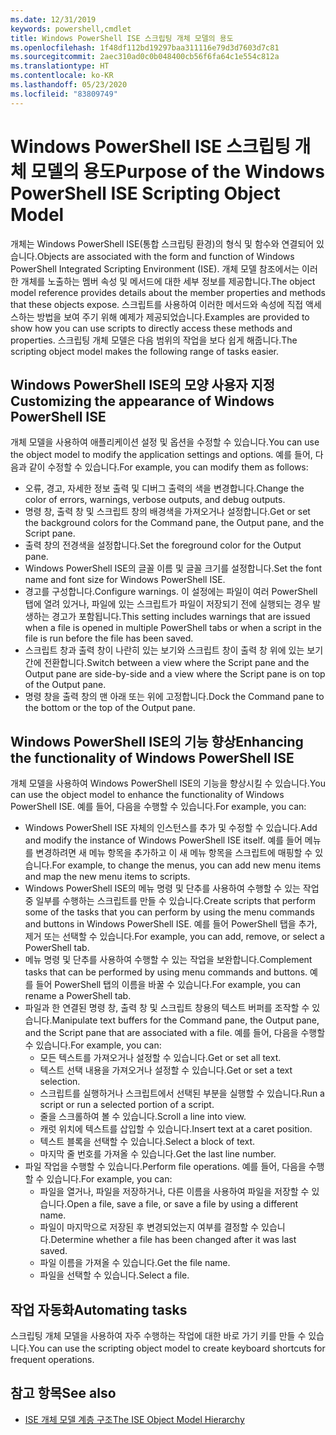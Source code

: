 ```yaml
---
ms.date: 12/31/2019
keywords: powershell,cmdlet
title: Windows PowerShell ISE 스크립팅 개체 모델의 용도
ms.openlocfilehash: 1f48df112bd19297baa311116e79d3d7603d7c81
ms.sourcegitcommit: 2aec310ad0c0b048400cb56f6fa64c1e554c812a
ms.translationtype: HT
ms.contentlocale: ko-KR
ms.lasthandoff: 05/23/2020
ms.locfileid: "83809749"
---
```

# <a name="purpose-of-the-windows-powershell-ise-scripting-object-model"></a><span data-ttu-id="72e6b-103">Windows PowerShell ISE 스크립팅 개체 모델의 용도</span><span class="sxs-lookup"><span data-stu-id="72e6b-103">Purpose of the Windows PowerShell ISE Scripting Object Model</span></span>

<span data-ttu-id="72e6b-104">개체는 Windows PowerShell ISE(통합 스크립팅 환경)의 형식 및 함수와 연결되어 있습니다.</span><span class="sxs-lookup"><span data-stu-id="72e6b-104">Objects are associated with the form and function of Windows PowerShell Integrated Scripting Environment (ISE).</span></span> <span data-ttu-id="72e6b-105">개체 모델 참조에서는 이러한 개체를 노출하는 멤버 속성 및 메서드에 대한 세부 정보를 제공합니다.</span><span class="sxs-lookup"><span data-stu-id="72e6b-105">The object model reference provides details about the member properties and methods that these objects expose.</span></span> <span data-ttu-id="72e6b-106">스크립트를 사용하여 이러한 메서드와 속성에 직접 액세스하는 방법을 보여 주기 위해 예제가 제공되었습니다.</span><span class="sxs-lookup"><span data-stu-id="72e6b-106">Examples are provided to show how you can use scripts to directly access these methods and properties.</span></span> <span data-ttu-id="72e6b-107">스크립팅 개체 모델은 다음 범위의 작업을 보다 쉽게 해줍니다.</span><span class="sxs-lookup"><span data-stu-id="72e6b-107">The scripting object model makes the following range of tasks easier.</span></span>

## <a name="customizing-the-appearance-of-windows-powershell-ise"></a><span data-ttu-id="72e6b-108">Windows PowerShell ISE의 모양 사용자 지정</span><span class="sxs-lookup"><span data-stu-id="72e6b-108">Customizing the appearance of Windows PowerShell ISE</span></span>

<span data-ttu-id="72e6b-109">개체 모델을 사용하여 애플리케이션 설정 및 옵션을 수정할 수 있습니다.</span><span class="sxs-lookup"><span data-stu-id="72e6b-109">You can use the object model to modify the application settings and options.</span></span> <span data-ttu-id="72e6b-110">예를 들어, 다음과 같이 수정할 수 있습니다.</span><span class="sxs-lookup"><span data-stu-id="72e6b-110">For example, you can modify them as follows:</span></span>

- <span data-ttu-id="72e6b-111">오류, 경고, 자세한 정보 출력 및 디버그 출력의 색을 변경합니다.</span><span class="sxs-lookup"><span data-stu-id="72e6b-111">Change the color of errors, warnings, verbose outputs, and debug outputs.</span></span>
- <span data-ttu-id="72e6b-112">명령 창, 출력 창 및 스크립트 창의 배경색을 가져오거나 설정합니다.</span><span class="sxs-lookup"><span data-stu-id="72e6b-112">Get or set the background colors for the Command pane, the Output pane, and the Script pane.</span></span>
- <span data-ttu-id="72e6b-113">출력 창의 전경색을 설정합니다.</span><span class="sxs-lookup"><span data-stu-id="72e6b-113">Set the foreground color for the Output pane.</span></span>
- <span data-ttu-id="72e6b-114">Windows PowerShell ISE의 글꼴 이름 및 글꼴 크기를 설정합니다.</span><span class="sxs-lookup"><span data-stu-id="72e6b-114">Set the font name and font size for Windows PowerShell ISE.</span></span>
- <span data-ttu-id="72e6b-115">경고를 구성합니다.</span><span class="sxs-lookup"><span data-stu-id="72e6b-115">Configure warnings.</span></span> <span data-ttu-id="72e6b-116">이 설정에는 파일이 여러 PowerShell 탭에 열려 있거나, 파일에 있는 스크립트가 파일이 저장되기 전에 실행되는 경우 발생하는 경고가 포함됩니다.</span><span class="sxs-lookup"><span data-stu-id="72e6b-116">This setting includes warnings that are issued when a file is opened in multiple PowerShell tabs or when a script in the file is run before the file has been saved.</span></span>
- <span data-ttu-id="72e6b-117">스크립트 창과 출력 창이 나란히 있는 보기와 스크립트 창이 출력 창 위에 있는 보기 간에 전환합니다.</span><span class="sxs-lookup"><span data-stu-id="72e6b-117">Switch between a view where the Script pane and the Output pane are side-by-side and a view where the Script pane is on top of the Output pane.</span></span>
- <span data-ttu-id="72e6b-118">명령 창을 출력 창의 맨 아래 또는 위에 고정합니다.</span><span class="sxs-lookup"><span data-stu-id="72e6b-118">Dock the Command pane to the bottom or the top of the Output pane.</span></span>

## <a name="enhancing-the-functionality-of-windows-powershell-ise"></a><span data-ttu-id="72e6b-119">Windows PowerShell ISE의 기능 향상</span><span class="sxs-lookup"><span data-stu-id="72e6b-119">Enhancing the functionality of Windows PowerShell ISE</span></span>

<span data-ttu-id="72e6b-120">개체 모델을 사용하여 Windows PowerShell ISE의 기능을 향상시킬 수 있습니다.</span><span class="sxs-lookup"><span data-stu-id="72e6b-120">You can use the object model to enhance the functionality of Windows PowerShell ISE.</span></span> <span data-ttu-id="72e6b-121">예를 들어, 다음을 수행할 수 있습니다.</span><span class="sxs-lookup"><span data-stu-id="72e6b-121">For example, you can:</span></span>

- <span data-ttu-id="72e6b-122">Windows PowerShell ISE 자체의 인스턴스를 추가 및 수정할 수 있습니다.</span><span class="sxs-lookup"><span data-stu-id="72e6b-122">Add and modify the instance of Windows PowerShell ISE itself.</span></span> <span data-ttu-id="72e6b-123">예를 들어 메뉴를 변경하려면 새 메뉴 항목을 추가하고 이 새 메뉴 항목을 스크립트에 매핑할 수 있습니다.</span><span class="sxs-lookup"><span data-stu-id="72e6b-123">For example, to change the menus, you can add new menu items and map the new menu items to scripts.</span></span>
- <span data-ttu-id="72e6b-124">Windows PowerShell ISE의 메뉴 명령 및 단추를 사용하여 수행할 수 있는 작업 중 일부를 수행하는 스크립트를 만들 수 있습니다.</span><span class="sxs-lookup"><span data-stu-id="72e6b-124">Create scripts that perform some of the tasks that you can perform by using the menu commands and buttons in Windows PowerShell ISE.</span></span> <span data-ttu-id="72e6b-125">예를 들어 PowerShell 탭을 추가, 제거 또는 선택할 수 있습니다.</span><span class="sxs-lookup"><span data-stu-id="72e6b-125">For example, you can add, remove, or select a PowerShell tab.</span></span>
- <span data-ttu-id="72e6b-126">메뉴 명령 및 단추를 사용하여 수행할 수 있는 작업을 보완합니다.</span><span class="sxs-lookup"><span data-stu-id="72e6b-126">Complement tasks that can be performed by using menu commands and buttons.</span></span> <span data-ttu-id="72e6b-127">예를 들어 PowerShell 탭의 이름을 바꿀 수 있습니다.</span><span class="sxs-lookup"><span data-stu-id="72e6b-127">For example, you can rename a PowerShell tab.</span></span>
- <span data-ttu-id="72e6b-128">파일과 한 연결된 명령 창, 출력 창 및 스크립트 창용의 텍스트 버퍼를 조작할 수 있습니다.</span><span class="sxs-lookup"><span data-stu-id="72e6b-128">Manipulate text buffers for the Command pane, the Output pane, and the Script pane that are associated with a file.</span></span> <span data-ttu-id="72e6b-129">예를 들어, 다음을 수행할 수 있습니다.</span><span class="sxs-lookup"><span data-stu-id="72e6b-129">For example, you can:</span></span>
  - <span data-ttu-id="72e6b-130">모든 텍스트를 가져오거나 설정할 수 있습니다.</span><span class="sxs-lookup"><span data-stu-id="72e6b-130">Get or set all text.</span></span>
  - <span data-ttu-id="72e6b-131">텍스트 선택 내용을 가져오거나 설정할 수 있습니다.</span><span class="sxs-lookup"><span data-stu-id="72e6b-131">Get or set a text selection.</span></span>
  - <span data-ttu-id="72e6b-132">스크립트를 실행하거나 스크립트에서 선택된 부분을 실행할 수 있습니다.</span><span class="sxs-lookup"><span data-stu-id="72e6b-132">Run a script or run a selected portion of a script.</span></span>
  - <span data-ttu-id="72e6b-133">줄을 스크롤하여 볼 수 있습니다.</span><span class="sxs-lookup"><span data-stu-id="72e6b-133">Scroll a line into view.</span></span>
  - <span data-ttu-id="72e6b-134">캐럿 위치에 텍스트를 삽입할 수 있습니다.</span><span class="sxs-lookup"><span data-stu-id="72e6b-134">Insert text at a caret position.</span></span>
  - <span data-ttu-id="72e6b-135">텍스트 블록을 선택할 수 있습니다.</span><span class="sxs-lookup"><span data-stu-id="72e6b-135">Select a block of text.</span></span>
  - <span data-ttu-id="72e6b-136">마지막 줄 번호를 가져올 수 있습니다.</span><span class="sxs-lookup"><span data-stu-id="72e6b-136">Get the last line number.</span></span>
- <span data-ttu-id="72e6b-137">파일 작업을 수행할 수 있습니다.</span><span class="sxs-lookup"><span data-stu-id="72e6b-137">Perform file operations.</span></span> <span data-ttu-id="72e6b-138">예를 들어, 다음을 수행할 수 있습니다.</span><span class="sxs-lookup"><span data-stu-id="72e6b-138">For example, you can:</span></span>
  - <span data-ttu-id="72e6b-139">파일을 열거나, 파일을 저장하거나, 다른 이름을 사용하여 파일을 저장할 수 있습니다.</span><span class="sxs-lookup"><span data-stu-id="72e6b-139">Open a file, save a file, or save a file by using a different name.</span></span>
  - <span data-ttu-id="72e6b-140">파일이 마지막으로 저장된 후 변경되었는지 여부를 결정할 수 있습니다.</span><span class="sxs-lookup"><span data-stu-id="72e6b-140">Determine whether a file has been changed after it was last saved.</span></span>
  - <span data-ttu-id="72e6b-141">파일 이름을 가져올 수 있습니다.</span><span class="sxs-lookup"><span data-stu-id="72e6b-141">Get the file name.</span></span>
  - <span data-ttu-id="72e6b-142">파일을 선택할 수 있습니다.</span><span class="sxs-lookup"><span data-stu-id="72e6b-142">Select a file.</span></span>

## <a name="automating-tasks"></a><span data-ttu-id="72e6b-143">작업 자동화</span><span class="sxs-lookup"><span data-stu-id="72e6b-143">Automating tasks</span></span>

<span data-ttu-id="72e6b-144">스크립팅 개체 모델을 사용하여 자주 수행하는 작업에 대한 바로 가기 키를 만들 수 있습니다.</span><span class="sxs-lookup"><span data-stu-id="72e6b-144">You can use the scripting object model to create keyboard shortcuts for frequent operations.</span></span>

## <a name="see-also"></a><span data-ttu-id="72e6b-145">참고 항목</span><span class="sxs-lookup"><span data-stu-id="72e6b-145">See also</span></span>

- [<span data-ttu-id="72e6b-146">ISE 개체 모델 계층 구조</span><span class="sxs-lookup"><span data-stu-id="72e6b-146">The ISE Object Model Hierarchy</span></span>](The-ISE-Object-Model-Hierarchy.md)
